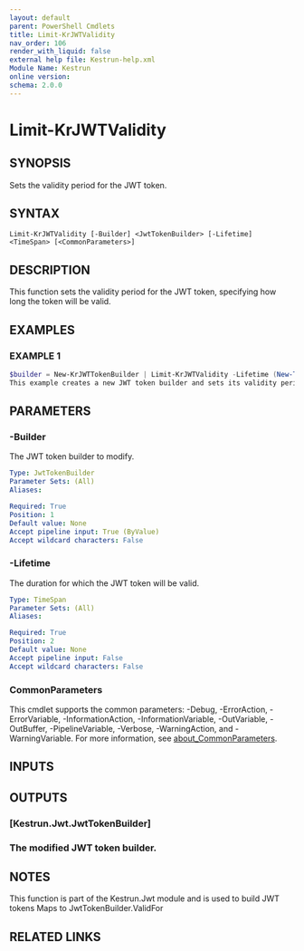 ```yaml
---
layout: default
parent: PowerShell Cmdlets
title: Limit-KrJWTValidity
nav_order: 106
render_with_liquid: false
external help file: Kestrun-help.xml
Module Name: Kestrun
online version:
schema: 2.0.0
---
```


# Limit-KrJWTValidity

## SYNOPSIS
Sets the validity period for the JWT token.

## SYNTAX

```
Limit-KrJWTValidity [-Builder] <JwtTokenBuilder> [-Lifetime] <TimeSpan> [<CommonParameters>]
```

## DESCRIPTION
This function sets the validity period for the JWT token, specifying how long the token will be valid.

## EXAMPLES

### EXAMPLE 1
```powershell
$builder = New-KrJWTTokenBuilder | Limit-KrJWTValidity -Lifetime (New-TimeSpan -Hours 1)
This example creates a new JWT token builder and sets its validity period to 1 hour.
```

## PARAMETERS

### -Builder
The JWT token builder to modify.

```yaml
Type: JwtTokenBuilder
Parameter Sets: (All)
Aliases:

Required: True
Position: 1
Default value: None
Accept pipeline input: True (ByValue)
Accept wildcard characters: False
```

### -Lifetime
The duration for which the JWT token will be valid.

```yaml
Type: TimeSpan
Parameter Sets: (All)
Aliases:

Required: True
Position: 2
Default value: None
Accept pipeline input: False
Accept wildcard characters: False
```

### CommonParameters
This cmdlet supports the common parameters: -Debug, -ErrorAction, -ErrorVariable, -InformationAction, -InformationVariable, -OutVariable, -OutBuffer, -PipelineVariable, -Verbose, -WarningAction, and -WarningVariable. For more information, see [about_CommonParameters](http://go.microsoft.com/fwlink/?LinkID=113216).

## INPUTS

## OUTPUTS

### [Kestrun.Jwt.JwtTokenBuilder]
### The modified JWT token builder.
## NOTES
This function is part of the Kestrun.Jwt module and is used to build JWT tokens
Maps to JwtTokenBuilder.ValidFor

## RELATED LINKS
